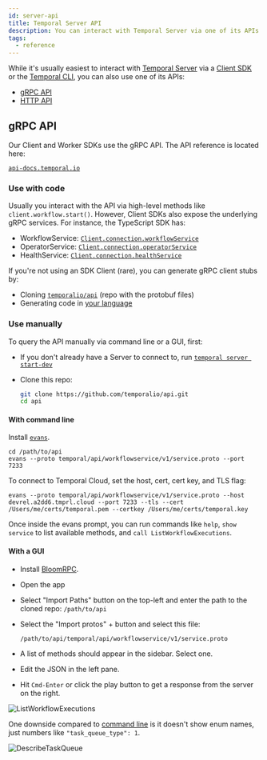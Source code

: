 ```yaml
---
id: server-api
title: Temporal Server API
description: You can interact with Temporal Server via one of its APIs.
tags:
  - reference
---
```


While it's usually easiest to interact with [Temporal Server](/concepts/what-is-the-temporal-server) via a [Client SDK](/concepts/what-is-a-temporal-client) or the [Temporal CLI](https://docs.temporal.io/cli), you can also use one of its APIs:

- [gRPC API](#grpc-api)
- [HTTP API](#http-api)

## gRPC API

Our Client and Worker SDKs use the gRPC API. The API reference is located here:

[`api-docs.temporal.io`](https://api-docs.temporal.io/)

### Use with code

Usually you interact with the API via high-level methods like `client.workflow.start()`. However, Client SDKs also expose the underlying gRPC services. For instance, the TypeScript SDK has:

- WorkflowService: [`Client.connection.workflowService`](https://typescript.temporal.io/api/classes/client.Connection#workflowservice)
- OperatorService: [`Client.connection.operatorService`](https://typescript.temporal.io/api/classes/client.Connection/#operatorservice)
- HealthService: [`Client.connection.healthService`](https://typescript.temporal.io/api/classes/client.Connection/#healthservice)

If you're not using an SDK Client (rare), you can generate gRPC client stubs by:

- Cloning [`temporalio/api`](https://github.com/temporalio/api) (repo with the protobuf files)
- Generating code in [your language](https://grpc.io/docs/languages/)

### Use manually

To query the API manually via command line or a GUI, first:

- If you don't already have a Server to connect to, run [`temporal server start-dev`](/cli/#starting-the-temporal-server)
- Clone this repo:

  ```sh
  git clone https://github.com/temporalio/api.git
  cd api
  ```

#### With command line

Install [`evans`](https://github.com/ktr0731/evans#installation).

```
cd /path/to/api
evans --proto temporal/api/workflowservice/v1/service.proto --port 7233
```

To connect to Temporal Cloud, set the host, cert, cert key, and TLS flag:

```
evans --proto temporal/api/workflowservice/v1/service.proto --host devrel.a2dd6.tmprl.cloud --port 7233 --tls --cert /Users/me/certs/temporal.pem --certkey /Users/me/certs/temporal.key
```

Once inside the evans prompt, you can run commands like `help`, `show service` to list available methods, and `call ListWorkflowExecutions`.

#### With a GUI

- Install [BloomRPC](https://github.com/bloomrpc/bloomrpc#installation).
- Open the app
- Select "Import Paths" button on the top-left and enter the path to the cloned repo: `/path/to/api`
- Select the "Import protos" + button and select this file:

  `/path/to/api/temporal/api/workflowservice/v1/service.proto`

- A list of methods should appear in the sidebar. Select one.
- Edit the JSON in the left pane.
- Hit `Cmd-Enter` or click the play button to get a response from the server on the right.

![ListWorkflowExecutions](/img/ListWorkflowExecutions.png)

One downside compared to [command line](#with-command-line) is it doesn't show enum names, just numbers like `"task_queue_type": 1`.

![DescribeTaskQueue](/img/DescribeTaskQueue.png)

<!-- 
TODO redo this section when we publish a stable HTTP API

## HTTP API

The Web UI uses [`temporalio/ui-server`](https://github.com/temporalio/ui-server), an HTTP proxy for the gRPC API.

:::caution

As soon as [this HTTP API proposal](https://github.com/temporalio/proposals/pull/79) is implemented, it will be the recommended HTTP API, at which point the `ui-server` API may be discontinued. Further, `ui-server` was designed for use in the UI, and may make breaking changes.

:::

To view the API docs, run [`temporal server start-dev`](/cli/#starting-the-temporal-server) and open:

[`localhost:8233/openapi/`](http://localhost:8233/openapi/)

To make a request, run:

```sh
$ curl localhost:8233/api/v1/namespaces/default/workflows

{
  "executions": [
    {
      "execution": {
        "workflowId": "workflow-_homozdkzYWLRpX6Rfou5",
        "runId": "c981cb26-baa4-4af8-ac5f-866451d3f83c"
      },
      "type": {
        "name": "example"
      },
      "startTime": ...
    },
    ...
  ],
  "nextPageToken": null
}
``` -->
